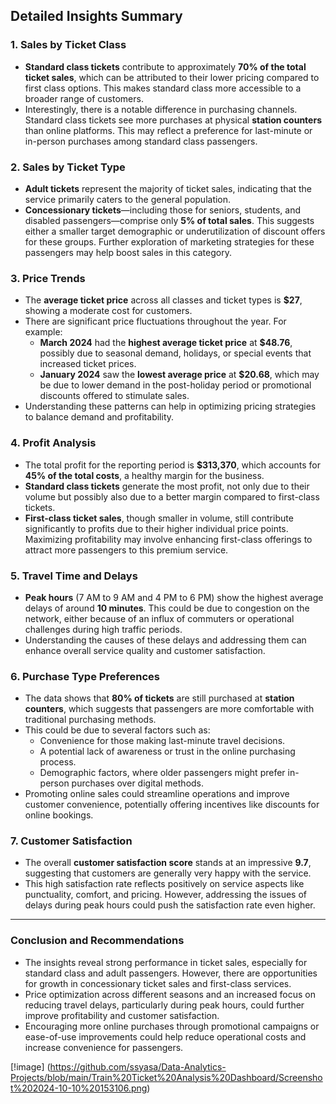 ## Detailed Insights Summary

### 1. Sales by Ticket Class
- **Standard class tickets** contribute to approximately **70% of the total ticket sales**, which can be attributed to their lower pricing compared to first class options. This makes standard class more accessible to a broader range of customers.
- Interestingly, there is a notable difference in purchasing channels. Standard class tickets see more purchases at physical **station counters** than online platforms. This may reflect a preference for last-minute or in-person purchases among standard class passengers.

### 2. Sales by Ticket Type
- **Adult tickets** represent the majority of ticket sales, indicating that the service primarily caters to the general population.
- **Concessionary tickets**—including those for seniors, students, and disabled passengers—comprise only **5% of total sales**. This suggests either a smaller target demographic or underutilization of discount offers for these groups. Further exploration of marketing strategies for these passengers may help boost sales in this category.

### 3. Price Trends
- The **average ticket price** across all classes and ticket types is **$27**, showing a moderate cost for customers.
- There are significant price fluctuations throughout the year. For example:
  - **March 2024** had the **highest average ticket price** at **$48.76**, possibly due to seasonal demand, holidays, or special events that increased ticket prices.
  - **January 2024** saw the **lowest average price** at **$20.68**, which may be due to lower demand in the post-holiday period or promotional discounts offered to stimulate sales.
- Understanding these patterns can help in optimizing pricing strategies to balance demand and profitability.

### 4. Profit Analysis
- The total profit for the reporting period is **$313,370**, which accounts for **45% of the total costs**, a healthy margin for the business.
- **Standard class tickets** generate the most profit, not only due to their volume but possibly also due to a better margin compared to first-class tickets.
- **First-class ticket sales**, though smaller in volume, still contribute significantly to profits due to their higher individual price points. Maximizing profitability may involve enhancing first-class offerings to attract more passengers to this premium service.

### 5. Travel Time and Delays
- **Peak hours** (7 AM to 9 AM and 4 PM to 6 PM) show the highest average delays of around **10 minutes**. This could be due to congestion on the network, either because of an influx of commuters or operational challenges during high traffic periods.
- Understanding the causes of these delays and addressing them can enhance overall service quality and customer satisfaction.

### 6. Purchase Type Preferences
- The data shows that **80% of tickets** are still purchased at **station counters**, which suggests that passengers are more comfortable with traditional purchasing methods. 
- This could be due to several factors such as:
  - Convenience for those making last-minute travel decisions.
  - A potential lack of awareness or trust in the online purchasing process.
  - Demographic factors, where older passengers might prefer in-person purchases over digital methods.
- Promoting online sales could streamline operations and improve customer convenience, potentially offering incentives like discounts for online bookings.

### 7. Customer Satisfaction
- The overall **customer satisfaction score** stands at an impressive **9.7**, suggesting that customers are generally very happy with the service.
- This high satisfaction rate reflects positively on service aspects like punctuality, comfort, and pricing. However, addressing the issues of delays during peak hours could push the satisfaction rate even higher.

---

### Conclusion and Recommendations
- The insights reveal strong performance in ticket sales, especially for standard class and adult passengers. However, there are opportunities for growth in concessionary ticket sales and first-class services.
- Price optimization across different seasons and an increased focus on reducing travel delays, particularly during peak hours, could further improve profitability and customer satisfaction.
- Encouraging more online purchases through promotional campaigns or ease-of-use improvements could help reduce operational costs and increase convenience for passengers.

[!image] (https://github.com/ssyasa/Data-Analytics-Projects/blob/main/Train%20Ticket%20Analysis%20Dashboard/Screenshot%202024-10-10%20153106.png)
